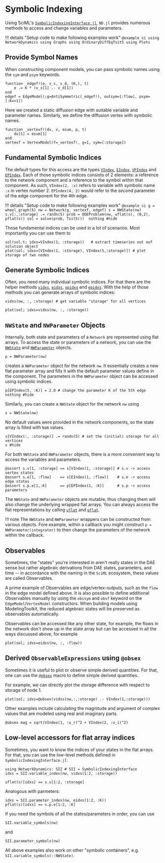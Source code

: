 # Symbolic Indexing

Using SciML's [`SymbolicIndexingInterface.jl`](https://github.com/SciML/SymbolicIndexingInterface.jl), `ND.jl` provides numerous methods to access and change variables and parameters.

!!! details "Setup code to make following examples work"
    ```@example si
    using NetworkDynamics
    using Graphs
    using OrdinaryDiffEqTsit5
    using Plots
    ```

## Provide Symbol Names
When constructing component models, you can pass symbolic names using the `sym` and `psym` keywords.
```@example si
function _edgef!(e, v_s, v_d, (K,), t)
    e .= K * (v_s[1] .- v_d[1])
end
edgef = EdgeModel(;g=AntiSymmetric(_edgef!), outsym=[:flow], psym=[:K=>1])
```
Here we created a static diffusion edge with suitable variable and parameter names.
Similarly, we define the diffusion vertex with symbolic names.
```@example si
function _vertexf!(dv, v, esum, p, t)
    dv[1] = esum[1]
end
vertexf = VertexModel(f=_vertexf!, g=1, sym=[:storage])
```


## Fundamental Symbolic Indices
The default types for this access are the types [`VIndex`](@ref), [`EIndex`](@ref), [`VPIndex`](@ref) and [`EPIndex`](@ref).
Each of those symbolic indices consists of 2 elements: a reference to the network component and a reference to the symbol within that component.
As such, `VIndex(2, :x)` refers to variable with symbolic name `:x` in vertex number 2.
`EPIndex(4, 2)` would refer to the *second* parameter of the edge component for the 4th edge.

!!! details "Setup code to make following examples work"
    ```@example si
    g = wheel_graph(5)
    nw = Network(g, vertexf, edgef)
    s = NWState(nw)
    s.v[:,:storage] .= randn(5)
    prob = ODEProblem(nw, uflat(s), (0,2), pflat(s))
    sol = solve(prob, Tsit5()) 
    nothing #hide
    ```

Those fundamental indices can be used in a lot of scenarios. Most importantly you can use them to
```@example si
sol(sol.t; idxs=VIndex(1, :storage))   # extract timeseries out ouf solution object
plot(sol; idxs=[VIndex(1, :storage), VIndex(5,:storage)]) # plot storage of two nodes
```

## Generate Symbolic Indices
Often, you need many individual symbolic indices. For that there are the helper methods [`vidxs`](@ref), [`eidxs`](@ref), [`vpidxs`](@ref) and [`epidxs`](@ref).
With the help of those methods you can generate arrays of symbolic indices:

```@example si
vidxs(nw, :, :storage) # get variable "storage" for all vertices
```
```@example si
plot(sol; idxs=vidxs(nw, :, :storage))
```

## `NWState` and `NWParameter` Objects
Internally, both state and parameters of a `Network` are represented using flat arrays.
To access the state or parameters of a network, you can use the [`NWState`](@ref) and [`NWParameter`](@ref) objects.
```@example si
p = NWParameter(nw)
```
creates a `NWParameter` object for the network `nw`.
It essentially creates a new flat parameter array and fills it with the default parameter values define in the component.
The parameters in the `NWParameter` object can be accessed using symbolic indices.
```@example si
p[EPIndex(5, :K)] = 2.0 # change the parameter K of the 5th edge
nothing #hide
```
Similarly, you can create a `NWState` object for the network `nw` using
```@example si
s = NWState(nw)
```
No default values were provided in the network components, so the state array is filled with `NaN` values.
```@example si
s[VIndex(:, :storage)] .= randn(5) # set the (initial) storage for all vertices 
s #hide
```
For both `NWState` and `NWParameter` objects, there is a more convenient way to access the variables and parameters.
```@example si
@assert s.v[1, :storage] == s[VIndex(1, :storage)] # s.v -> access vertex states
@assert s.e[1, :flow]    == s[EIndex(1, :flow)]    # s.e -> access edge states
@assert s.p.e[1,:K]      == p[EPIndex(1, :K)]      # s.p -> access parameters
```

The `NWState` and `NWParameter` objects are mutable, thus changing them will also change the underlying wrapped flat arrays.
You can always access the flat representations by calling [`uflat`](@ref) and [`pflat`](@ref).

!!! note
    The `NWState` and `NWParameter` wrappers can be constructed from various objects.
    Fore example, within a callback you might construct `p = NWParameter(integrator)` to then change the parameters of the network within the callback.


## Observables
Sometimes, the "states" you're interested in aren't really states in the DAE sense but rather
algebraic derivations from DAE states, parameters, and time -- in accordance with the naming in 
the `SciML` ecosystem, these values are called Observables.

A prime example of Observables are edge/vertex-outputs, such as the `flow` in the edge model defined above.
It is also possible to define additional Observables manually by using the `obssym` and `obsf` keyword
on the `EdgeModel`/`VertexModel` constructors.
When building models using ModelingToolkit, the reduced algebraic states will be preserved as observables automatically.

Observables can be accessed like any other state, for example, the flows in the network don't show up in the state array but can be accessed in all the ways discussed above, for example

```@example si
plot(sol; idxs=eidxs(nw, :, :flow))
```

## Derived `ObservableExpressions` using `@obsex`

Sometimes it is useful to plot or observe simple derived quantities. For that,
one can use the [`@obsex`](@ref) macro to define simple derived quantities.

For example, we can directly plot the storage difference with respect to storage of node 1.

```@example si
plot(sol; idxs=@obsex(vidxs(nw,:,:storage) .- VIndex(1,:storage)))
```

Other examples include calculating the magnitude and argument of complex values that are modeled using real and imaginary parts.
```
@obsex mag = sqrt(VIndex(1, :u_r)^2 + VIndex(2, :u_i)^2)
```

## Low-level accessors for flat array indices
Sometimes, you want to know the indices of your states in the flat arrays.
For that, you can use the low-level methods defined in `SymbolicIndexingInterface.jl`:

```@example si
using NetworkDynamics: SII # SII = SymbolicIndexingInterface
idxs = SII.variable_index(nw, vidxs(1:2, :storage))
```
```@example si
uflat(s)[idxs] == s.v[1:2, :storage]
```
Analogous with parmeters:
```@example si
idxs = SII.parameter_index(nw, eidxs(1:2, :K))
pflat(s)[idxs] == s.p.e[1:2, :K]
```

If you need the symbols of all the states/parameters in order, you can use
```@example si
SII.variable_symbols(nw)
```
and
```@example si
SII.parameter_symbols(nw)
```
All above examples also work on other "symbolic containers", e.g. `SII.variable_symbols(::NWState)`.
